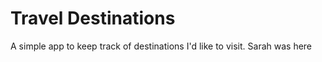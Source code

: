 # Travel Destinations

A simple app to keep track of destinations I'd like to visit.
Sarah was here
